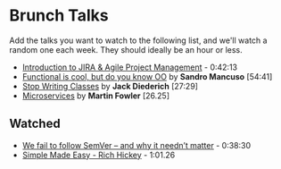 # Brunch Talks

Add the talks you want to watch to the following list, and we'll watch a random one each week. They should ideally be an hour or less. 


* [Introduction to JIRA & Agile Project Management](https://www.youtube.com/watch?v=NrHpXvDXVrw) - 0:42:13
* [Functional is cool, but do you know OO](http://www.parleys.com/play/51aa0172e4b01033a7e4b67a/) by **Sandro Mancuso** [54:41]
* [Stop Writing Classes](http://pyvideo.org/video/880/stop-writing-classes) by **Jack Diederich** [27:29]
* [Microservices](https://www.youtube.com/watch?v=wgdBVIX9ifA) by **Martin Fowler** [26.25]

## Watched

* [We fail to follow SemVer – and why it needn’t matter](https://www.youtube.com/watch?v=tc2UgG5L7WM) - 0:38:30
* [Simple Made Easy - Rich Hickey](http://www.infoq.com/presentations/Simple-Made-Easy) - 1:01.26
